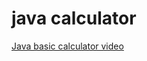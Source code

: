 # java calculator #

[Java basic calculator video](https://drive.google.com/file/d/18WxIUstQ9nSSgp6onNXiZFQqPEW1GWHm/view?usp=drive_link)
